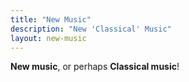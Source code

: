 ```yaml
---
title: "New Music"
description: "New 'Classical' Music"
layout: new-music
---
```


**New music**, or perhaps **Classical music**!
